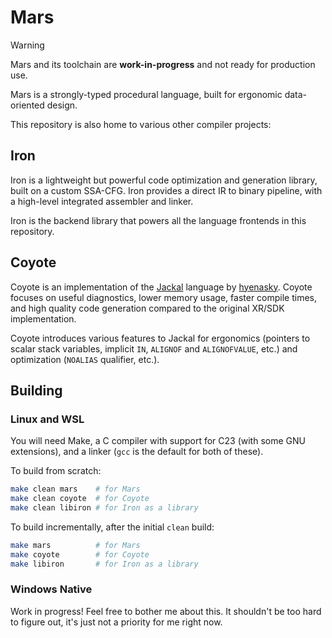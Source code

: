 # Mars

> [!WARNING]  
> Mars and its toolchain are **work-in-progress** and not ready for production use.

Mars is a strongly-typed procedural language, built for ergonomic data-oriented design.

This repository is also home to various other compiler projects:

## Iron

Iron is a lightweight but powerful code optimization and generation library, built on a custom SSA-CFG. Iron provides a direct IR to binary pipeline, with a high-level integrated assembler and linker.

Iron is the backend library that powers all the language frontends in this repository.

## Coyote

Coyote is an implementation of the [Jackal](https://github.com/xrarch/newsdk) language by [hyenasky](https://github.com/hyenasky).
Coyote focuses on useful diagnostics, lower memory usage, faster compile times, and high quality code generation compared to the original XR/SDK implementation.

Coyote introduces various features to Jackal for ergonomics (pointers to scalar stack variables, implicit `IN`, `ALIGNOF` and `ALIGNOFVALUE`, etc.) and optimization (`NOALIAS` qualifier, etc.).

## Building

### Linux and WSL

You will need Make, a C compiler with support for C23 (with some GNU extensions), and a linker (`gcc` is the default for both of these).

To build from scratch:
```sh
make clean mars    # for Mars
make clean coyote  # for Coyote
make clean libiron # for Iron as a library
```

To build incrementally, after the initial `clean` build:
```sh
make mars          # for Mars
make coyote        # for Coyote
make libiron       # for Iron as a library
```

### Windows Native

Work in progress! Feel free to bother me about this. It shouldn't be too hard to figure out, it's just not a priority for me right now.
